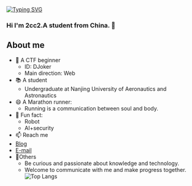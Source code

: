 [![Typing SVG](https://readme-typing-svg.demolab.com?font=Fira+Code&pause=1000&center=%E5%81%87&vCenter=%E5%81%87&repeat=%E7%9C%9F&random=%E5%81%87&width=435&lines=Love+Wins+All)](https://git.io/typing-svg)

### Hi I'm 2cc2.A student from China. 👋

<!--
**2cc2/2cc2** is a ✨ _special_ ✨ repository because its `README.md` (this file) appears on your GitHub profile.

Here are some ideas to get you started:

- 🔭 I’m currently working on ...
- 🌱 I’m currently learning ...
- 👯 I’m looking to collaborate on ...
- 🤔 I’m looking for help with ...
- 💬 Ask me about ...
- 📫 How to reach me: ...
- 😄 Pronouns: ...
- ⚡ Fun fact: ...
-->
About me
---
- 💬 A CTF beginner
  - ID: DJoker
  - Main direction: Web
- 📚 A student
  - Undergraduate at Nanjing University of Aeronautics and Astronautics
- 😄 A Marathon runner:  
  - Running is a communication between soul and body.   
- 🔭 Fun fact:  
  - Robot  
  - AI+security
 - 📫 Reach me  
  - [Blog](https://2cc2.github.io/)  
  - [E-mail](beibeiCao16@163.com)   
- 🌱Others  
  - Be curious and passionate about knowledge and technology.  
  - Welcome to communicate with me and make progress together.   
![Top Langs](https://github-readme-stats.vercel.app/api/top-langs/?username=2cc2&layout=compact)


